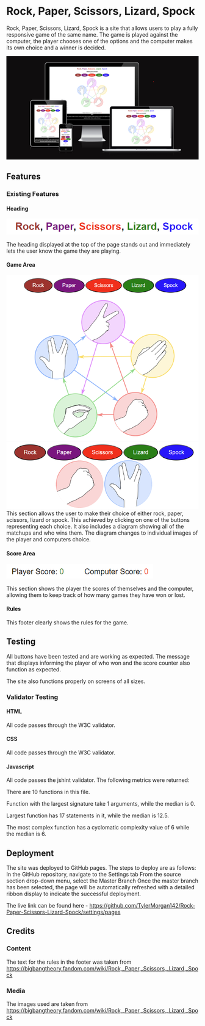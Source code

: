 # Rock, Paper, Scissors, Lizard, Spock
Rock, Paper, Scissors, Lizard, Spock is a site that allows users to play a fully responsive game of the same name. The game is played against the computer, the player chooses one of the options and the computer makes its own choice and a winner is decided.

![Screenshot of amiresponsive.io](assets/images/amiresponsive.png)

## Features

### Existing Features

#### Heading
![Screenshot of site title](assets/images/rpslstitle.png)

The heading displayed at the top of the page stands out and immediately lets the user know the game they are playing.

#### Game Area
![Screenshot of game area](assets/images/gamearea1.png)
![Screenshot of game area](assets/images/gamearea2.png)
This section allows the user to make their choice of either rock, paper, scissors, lizard or spock. This achieved by clicking on one of the buttons representing each choice.
It also includes a diagram showing all of the matchups and who wins them.
The diagram changes to individual images of the player and computers choice.

#### Score Area
![Screenshot of score area](assets/images/scorearea.png)

This section shows the player the scores of themselves and the computer, allowing them to keep track of how many games they have won or lost.

#### Rules
This footer clearly shows the rules for the game.

## Testing
All buttons have been tested and are working as expected.
The message that displays informing the player of who won and the score counter also function as expected.

The site also functions properly on screens of all sizes.

### Validator Testing

#### HTML
All code passes through the W3C validator.

#### CSS
All code passes through the W3C validator.

#### Javascript
All code passes the jshint validator.
The following metrics were returned:

There are 10 functions in this file.

Function with the largest signature take 1 arguments, while the median is 0.

Largest function has 17 statements in it, while the median is 12.5.

The most complex function has a cyclomatic complexity value of 6 while the median is 6.

## Deployment
The site was deployed to GitHub pages. The steps to deploy are as follows:
In the GitHub repository, navigate to the Settings tab
From the source section drop-down menu, select the Master Branch
Once the master branch has been selected, the page will be automatically refreshed with a detailed ribbon display to indicate the successful deployment.

The live link can be found here - https://github.com/TylerMorgan142/Rock-Paper-Scissors-Lizard-Spock/settings/pages

## Credits

### Content

The text for the rules in the footer was taken from https://bigbangtheory.fandom.com/wiki/Rock,_Paper,_Scissors,_Lizard,_Spock

### Media
The images used are taken from https://bigbangtheory.fandom.com/wiki/Rock,_Paper,_Scissors,_Lizard,_Spock
